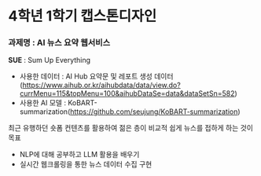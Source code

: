 # 4학년 1학기 캡스톤디자인

### 과제명 : AI 뉴스 요약 웹서비스
**SUE** : Sum Up Everything
- 사용한 데이터 : AI Hub 요약문 및 레포트 생성 데이터(https://www.aihub.or.kr/aihubdata/data/view.do?currMenu=115&topMenu=100&aihubDataSe=data&dataSetSn=582)
- 사용한 AI 모델 : KoBART-summarization(https://github.com/seujung/KoBART-summarization)

최근 유행하던 숏폼 컨텐츠를 활용하여 젊은 층이 비교적 쉽게 뉴스를 접하게 하는 것이 목표

- NLP에 대해 공부하고 LLM 활용을 배우기
- 실시간 웹크롤링을 통한 뉴스 데이터 수집 구현
